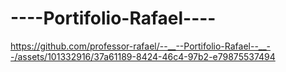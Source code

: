 # --__--Portifolio-Rafael--__--

https://github.com/professor-rafael/--__--Portifolio-Rafael--__--/assets/101332916/37a61189-8424-46c4-97b2-e79875537494
